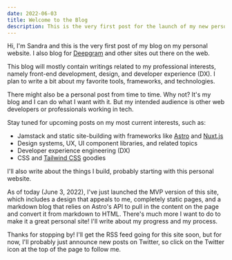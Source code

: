 ```yaml
---
date: 2022-06-03
title: Welcome to the Blog
description: This is the very first post for the launch of my new personal website.
---
```


Hi, I'm Sandra and this is the very first post of my blog on my personal website. I also blog for [Deepgram](https://developers.deepgram.com/blog/authors/sandrarodgers/) and other sites out there on the web.

This blog will mostly contain writings related to my professional interests, namely front-end development, design, and developer experience (DX). I plan to write a bit about my favorite tools, frameworks, and technologies.

There might also be a personal post from time to time. Why not? It's my blog and I can do what I want with it. But my intended audience is other web developers or professionals working in tech.

Stay tuned for upcoming posts on my most current interests, such as:

- Jamstack and static site-building with frameworks like [Astro](https://astro.build/) and [Nuxt.js](https://nuxtjs.org/)
- Design systems, UX, UI component libraries, and related topics
- Developer experience engineering (DX)
- CSS and [Tailwind CSS](https://tailwindcss.com/) goodies

I'll also write about the things I build, probably starting with this personal website.

As of today (June 3, 2022), I've just launched the MVP version of this site, which includes a design that appeals to me, completely static pages, and a markdown blog that relies on Astro's API to pull in the content on the page and convert it from markdown to HTML. There's much more I want to do to make it a great personal site! I'll write about my progress and my process.

Thanks for stopping by! I'll get the RSS feed going for this site soon, but for now, I'll probably just announce new posts on Twitter, so click on the Twitter icon at the top of the page to follow me.
